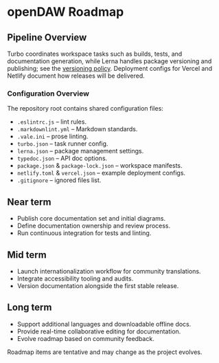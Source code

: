 # openDAW Roadmap

## Pipeline Overview

Turbo coordinates workspace tasks such as builds, tests, and documentation
generation, while Lerna handles package versioning and publishing; see the
[versioning policy](packages/docs/docs-dev/build-and-run/versioning.md).
Deployment configs for Vercel and Netlify document how releases will be
delivered.

### Configuration Overview

The repository root contains shared configuration files:

- `.eslintrc.js` – lint rules.
- `.markdownlint.yml` – Markdown standards.
- `.vale.ini` – prose linting.
- `turbo.json` – task runner config.
- `lerna.json` – package management settings.
- `typedoc.json` – API doc options.
- `package.json` & `package-lock.json` – workspace manifests.
- `netlify.toml` & `vercel.json` – example deployment configs.
- `.gitignore` – ignored files list.

## Near term

- Publish core documentation set and initial diagrams.
- Define documentation ownership and review process.
- Run continuous integration for tests and linting.

## Mid term

- Launch internationalization workflow for community translations.
- Integrate accessibility tooling and audits.
- Version documentation alongside the first stable release.

## Long term

- Support additional languages and downloadable offline docs.
- Provide real-time collaborative editing for documentation.
- Evolve roadmap based on community feedback.

Roadmap items are tentative and may change as the project evolves.
